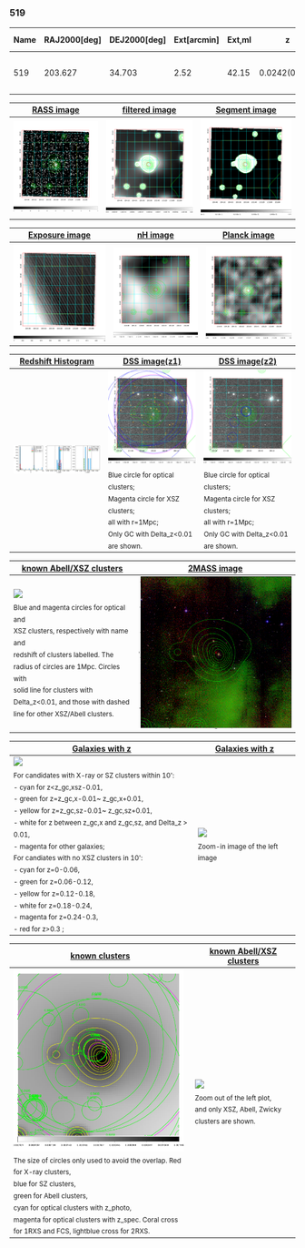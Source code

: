 <div STYLE="page-break-after: always;"></div>

### 519

|Name|RAJ2000[deg]|DEJ2000[deg] |Ext[arcmin]| Ext,ml | z | z_src| C|GC(XSZ,Delta_z<0.01)| GC(OPT,Delta_z<0.01)|GC| R_sig[arcmin] | R500[arcmin] | R500[Mpc]| CRsig[c/s] | CR500[c/s] |L500[1E44 erg/s]|F500[1E-12 erg/s/cm^2]| M500[1E14 Msun]|Tx[keV]|Cnt_sig|Beta|Rc[arcmin]|Comment|Alias|
|---|---|---|---|---|---|------|---|--------|---------|----------|---|---|---|---|---|---|---|---|---|---|---|---|---|---|
|519| 203.627| 34.703| 2.52| 42.15| 0.0242(0.005)| z1, z_xsz| B| MCXC| N| C, F20, MCXC, N, W| 16.800| 16.286| 0.477| 0.175(0.040)| 0.174(0.039)| 0.034(0.006)| 2.576(0.474)| 0.32(0.03)| 1.06(0.06)| 110.1| 0.762(-0.104+0.130)| 4.393(-0.993+1.068)| -| k299|

|[RASS image](../image/519/519_img.pdf)|[filtered image](../image/519/519_fil.pdf)|[Segment image](../image/519/519_seg.pdf)|
|-------------------|--------------------|-------------------|
| <img src="../image/519/519_img.png" width="300">  | <img src="../image/519/519_fil.png" width="300">   | <img src="../image/519/519_seg.png" width="300">  |

|[Exposure image](../image/519/519_mex.pdf)| [nH image](../image/519/519_nh.pdf)| [Planck image](../image/519/519_p.pdf)|
|-------------------|--------------------|-------------------|
|<img src="../image/519/519_mex.png" width="300">   | <img src="../image/519/519_nh.png" width="300">    | <img src="../image/519/519_p.png" width="300"> |

|[Redshift Histogram](../image/519/519_zg.pdf) | [DSS image(z1)](../image/519/519_dss_z1.pdf)      |  [DSS image(z2)](../image/519/519_dss_z2.pdf)    |
|-------------------|--------------------|-------------------|
|<img src="../image/519/519_zg.png" width="300"> |<img src="../image/519/519_dss_z1.png" width="300"> <sub><br>Blue circle for optical clusters; <br>Magenta circle for XSZ clusters; <br>all with r=1Mpc; <br>Only GC with Delta_z<0.01 are shown. </sub>| <img src="../image/519/519_dss_z2.png" width="300"><sub><br>Blue circle for optical clusters; <br>Magenta circle for XSZ clusters; <br>all with r=1Mpc; <br>Only GC with Delta_z<0.01 are shown. </sub> |

|[known Abell/XSZ clusters](../image/519/519_m.pdf) | [2MASS image](../image/519/519_2mass.pdf)      |
|-------------------|-------------------|
|<img src=../image/519/519_m.png width="300"> <br><sub>Blue and magenta circles for optical and <br>XSZ clusters, respectively with name and <br>redshift of clusters labelled. The <br>radius of circles are 1Mpc. Circles with <br>solid line for clusters with <br>Delta_z<0.01, and those with dashed <br>line for other XSZ/Abell clusters.        </sub>|<img src="../image/519/519_2mass.png" width="300">  |

|[Galaxies with z](../image/519/519_opt_ned.pdf) |[Galaxies with z](../image/519/519_opt_ned_zoom.pdf) |
|-------------------|-------------------|
| <img src=../image/519/519_opt_ned.png width="300"> <br><sub> For candidates with X-ray or SZ clusters within 10': <br> - cyan for z<z_gc,xsz-0.01, <br> - green for z=z_gc,x-0.01~ z_gc,x+0.01, <br> - yellow for z=z_gc,sz-0.01~ z_gc,sz+0.01, <br> - white for z between z_gc,x and z_gc,sz, and Delta_z > 0.01, <br> - magenta for other galaxies; <br>For candiates with no XSZ clusters in 10': <br> - cyan for z=0-0.06, <br> - green for z=0.06-0.12, <br> - yellow for z=0.12-0.18, <br> - white for z=0.18-0.24, <br> - magenta for z=0.24-0.3, <br> - red for z>0.3 ;  </sub>|<img src=../image/519/519_opt_ned_zoom.png width="300">  <br><sub> Zoom-in image of the left image</sub>|

|[known clusters](../image/519/519_gc.pdf) |[known Abell/XSZ clusters](../image/519/519_gc_large.pdf) |
|-------------------|-------------------|
| <img src=../image/519/519_gc.png width="300"> <br><sub> The size of circles only used to avoid the overlap. Red for X-ray clusters, <br> blue for SZ clusters, <br> green for Abell clusters, <br> cyan for optical clusters with z_photo, <br> magenta for optical clusters with z_spec. Coral cross for 1RXS and FCS, lightblue cross for 2RXS. </sub>|<img src=../image/519/519_gc_large.png width="300"> <br><sub> Zoom out of the left plot, <br> and only XSZ, Abell, Zwicky clusters are shown. </sub> |



